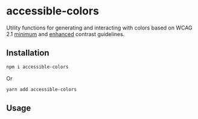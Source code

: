 # accessible-colors

Utility functions for generating and interacting with colors based on WCAG 2.1 [minimum](https://www.w3.org/TR/WCAG21/#contrast-minimum) and [enhanced](https://www.w3.org/TR/WCAG21/#contrast-enhanced) contrast guidelines.

## Installation

```sh
npm i accessible-colors
```

Or

```sh
yarn add accessible-colors
```

## Usage
